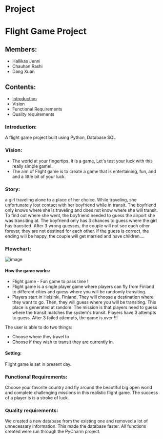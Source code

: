 # Project
# Flight Game Project
## Members:
- Hallikas Jenni
- Chauhan Rashi
- Dang Xuan
## Contents:
- [Introduction](https://github.com/XUANDANG1109/FLIGHT-GAME-PROJECT#introduction)
- Vision
- Functional Requirements
- Quality requirements

### Introduction:
A flight game project built using Python, Database SQL

### Vision:
- The world at your fingertips. It is a game, Let's test your luck with this really simple game!.
- The aim of Flight game is to create a game that is entertaining, fun, and and a little bit of your luck. 

### Story:
a girl traveling alone to a place of her choice. While traveling, she unfortunately lost contact with her boyfriend while in transit. The boyfriend only knows where she is traveling and does not know where she will transit. To find out where she went, the boyfriend needed to guess the airport she was transiting at. The boyfriend only has 3 chances to guess where the girl has transited. After 3 wrong guesses, the couple will not see each other forever, they are not destined for each other. If the guess is correct, the ending will be happy, the couple will get married and have children.... 



### Flowchart:
![image](https://user-images.githubusercontent.com/102602490/195088791-1e25afd9-b39d-40c0-ae7d-4d237ad57ec8.png)


#### How the game works:
- Flight game - Fun game to pass time !
- Flight game is a single player game where players can fly from Finland to different cities and guess where you will be randomly transiting.
- Players start in Helsinki, Finland. They will choose a destination where they want to go. Then, they will guess where you will be transiting. This place is generated at random. The mission is that players need to guess where the transit matches the system's transit. Players have 3 attempts to guess. After 3 failed attempts, the game is over !!!

The user is able to do two things:
- Choose where they travel to
- Choose if they wish to transit they are currently in.

#### Setting:
Flight game is set in present day.

### Functional Requirements:
Choose your favorite country and fly around the beautiful big open world and complete challenging missions in this realistic flight game. The success of a player is is a stroke of luck.

### Quality requirements:
We created a new database from the existing one and removed a lot of unnecessary information. This made the database faster. All functions created were run through the PyCharm project. 
